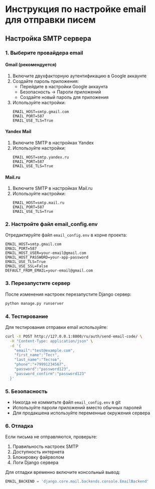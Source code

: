 # Инструкция по настройке email для отправки писем

## Настройка SMTP сервера

### 1. Выберите провайдера email

#### Gmail (рекомендуется)
1. Включите двухфакторную аутентификацию в Google аккаунте
2. Создайте пароль приложения:
   - Перейдите в настройки Google аккаунта
   - Безопасность → Пароли приложений
   - Создайте новый пароль для приложения
3. Используйте настройки:
   ```
   EMAIL_HOST=smtp.gmail.com
   EMAIL_PORT=587
   EMAIL_USE_TLS=True
   ```

#### Yandex Mail
1. Включите SMTP в настройках Yandex
2. Используйте настройки:
   ```
   EMAIL_HOST=smtp.yandex.ru
   EMAIL_PORT=587
   EMAIL_USE_TLS=True
   ```

#### Mail.ru
1. Включите SMTP в настройках Mail.ru
2. Используйте настройки:
   ```
   EMAIL_HOST=smtp.mail.ru
   EMAIL_PORT=587
   EMAIL_USE_TLS=True
   ```

### 2. Настройте файл email_config.env

Отредактируйте файл `email_config.env` в корне проекта:

```env
EMAIL_HOST=smtp.gmail.com
EMAIL_PORT=587
EMAIL_HOST_USER=your-email@gmail.com
EMAIL_HOST_PASSWORD=your-app-password
EMAIL_USE_TLS=True
EMAIL_USE_SSL=False
DEFAULT_FROM_EMAIL=your-email@gmail.com
```

### 3. Перезапустите сервер

После изменения настроек перезапустите Django сервер:

```bash
python manage.py runserver
```

### 4. Тестирование

Для тестирования отправки email используйте:

```bash
curl -X POST http://127.0.0.1:8000/ru/auth/send-email-code/ \
  -H "Content-Type: application/json" \
  -d '{
    "email":"test@example.com",
    "first_name":"Тест",
    "last_name":"Тестов",
    "phone":"+79991234567",
    "password":"password123",
    "password_confirm":"password123"
  }'
```

### 5. Безопасность

- Никогда не коммитьте файл `email_config.env` в git
- Используйте пароли приложений вместо обычных паролей
- Для продакшена используйте переменные окружения сервера

### 6. Отладка

Если письма не отправляются, проверьте:

1. Правильность настроек SMTP
2. Доступность интернета
3. Блокировку файрволом
4. Логи Django сервера

Для отладки временно включите консольный вывод:

```python
EMAIL_BACKEND = 'django.core.mail.backends.console.EmailBackend'
```








